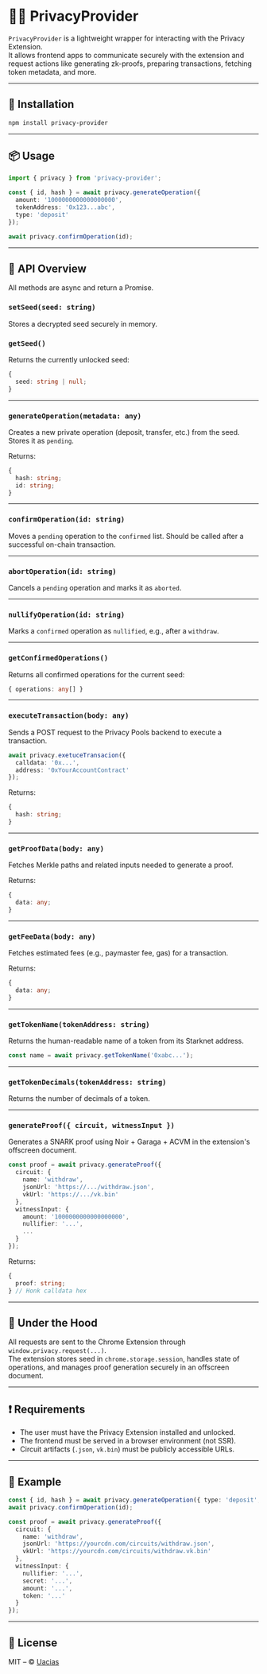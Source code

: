 # 🕵️‍♂️ PrivacyProvider

`PrivacyProvider` is a lightweight wrapper for interacting with the Privacy Extension.  
It allows frontend apps to communicate securely with the extension and request actions like generating zk-proofs, preparing transactions, fetching token metadata, and more.

---

## 🚀 Installation

```bash
npm install privacy-provider
```

---

## 📦 Usage

```ts
import { privacy } from 'privacy-provider';

const { id, hash } = await privacy.generateOperation({
  amount: '1000000000000000000',
  tokenAddress: '0x123...abc',
  type: 'deposit'
});

await privacy.confirmOperation(id);
```

---

## 🧠 API Overview

All methods are async and return a Promise.

### `setSeed(seed: string)`

Stores a decrypted seed securely in memory.

### `getSeed()`

Returns the currently unlocked seed:

```ts
{
  seed: string | null;
}
```

---

### `generateOperation(metadata: any)`

Creates a new private operation (deposit, transfer, etc.) from the seed.
Stores it as `pending`.

Returns:

```ts
{
  hash: string;
  id: string;
}
```

---

### `confirmOperation(id: string)`

Moves a `pending` operation to the `confirmed` list.
Should be called after a successful on-chain transaction.

---

### `abortOperation(id: string)`

Cancels a `pending` operation and marks it as `aborted`.

---

### `nullifyOperation(id: string)`

Marks a `confirmed` operation as `nullified`, e.g., after a `withdraw`.

---

### `getConfirmedOperations()`

Returns all confirmed operations for the current seed:

```ts
{ operations: any[] }
```

---

### `executeTransaction(body: any)`

Sends a POST request to the Privacy Pools backend to execute a transaction.

```ts
await privacy.exetuceTransacion({
  calldata: '0x...',
  address: '0xYourAccountContract'
});
```

Returns:

```ts
{
  hash: string;
}
```

---

### `getProofData(body: any)`

Fetches Merkle paths and related inputs needed to generate a proof.

Returns:

```ts
{
  data: any;
}
```

---

### `getFeeData(body: any)`

Fetches estimated fees (e.g., paymaster fee, gas) for a transaction.

Returns:

```ts
{
  data: any;
}
```

---

### `getTokenName(tokenAddress: string)`

Returns the human-readable name of a token from its Starknet address.

```ts
const name = await privacy.getTokenName('0xabc...');
```

---

### `getTokenDecimals(tokenAddress: string)`

Returns the number of decimals of a token.

---

### `generateProof({ circuit, witnessInput })`

Generates a SNARK proof using Noir + Garaga + ACVM in the extension's offscreen document.

```ts
const proof = await privacy.generateProof({
  circuit: {
    name: 'withdraw',
    jsonUrl: 'https://.../withdraw.json',
    vkUrl: 'https://.../vk.bin'
  },
  witnessInput: {
    amount: '1000000000000000000',
    nullifier: '...',
    ...
  }
});
```

Returns:

```ts
{
  proof: string;
} // Honk calldata hex
```

---

## 🧩 Under the Hood

All requests are sent to the Chrome Extension through `window.privacy.request(...)`.  
The extension stores seed in `chrome.storage.session`, handles state of operations, and manages proof generation securely in an offscreen document.

---

## ❗ Requirements

- The user must have the Privacy Extension installed and unlocked.
- The frontend must be served in a browser environment (not SSR).
- Circuit artifacts (`.json`, `vk.bin`) must be publicly accessible URLs.

---

## 🧪 Example

```ts
const { id, hash } = await privacy.generateOperation({ type: 'deposit', amount, tokenAddress });
await privacy.confirmOperation(id);

const proof = await privacy.generateProof({
  circuit: {
    name: 'withdraw',
    jsonUrl: 'https://yourcdn.com/circuits/withdraw.json',
    vkUrl: 'https://yourcdn.com/circuits/withdraw.vk.bin'
  },
  witnessInput: {
    nullifier: '...',
    secret: '...',
    amount: '...',
    token: '...'
  }
});
```

---

## 📄 License

MIT – © [Uacias](https://github.com/Uacias)
